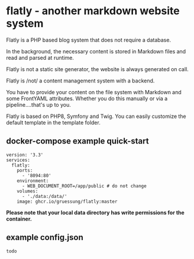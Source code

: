 # flatly - another markdown website system

Flatly is a PHP based blog system that does not require a database.

In the background, the necessary content is stored in Markdown files and read and parsed at runtime.

Flatly is not a static site generator, the website is always generated on call. 

Flatly is /not/ a content management system with a backend.

You have to provide your content on the file system with Markdown and some FrontYAML attributes. Whether you do this manually or via a pipeline....that's up to you.

Flatly is based on PHP8, Symfony and Twig. You can easily customize the default template in the template folder.

## docker-compose example quick-start
```
version: '3.3'
services:
  flatly:
    ports:
      - '8094:80'
    environment:
      - WEB_DOCUMENT_ROOT=/app/public # do not change
    volumes:
      - './data:/data/'
    image: ghcr.io/gruessung/flatly:master
   ```
**Please note that your local data directory has write permissions for the container.**

## example config.json
```
todo
```
